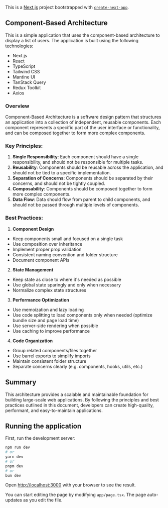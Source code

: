 This is a [Next.js](https://nextjs.org) project bootstrapped with [`create-next-app`](https://nextjs.org/docs/app/api-reference/cli/create-next-app).

## Component-Based Architecture

This is a simple application that uses the component-based architecture to display a list of users. The application is built using the following technologies:

- Next.js
- React
- TypeScript
- Tailwind CSS
- Mantine UI
- TanStack Query
- Redux Toolkit
- Axios

### Overview

Component-Based Architecture is a software design pattern that structures an application into a collection of independent, reusable components. Each component represents a specific part of the user interface or functionality, and can be composed together to form more complex components.

### Key Principles:

1. **Single Responsibility**: Each component should have a single responsibility, and should not be responsible for multiple tasks.
2. **Reusability**: Components should be reusable across the application, and should not be tied to a specific implementation.
3. **Separation of Concerns**: Components should be separated by their concerns, and should not be tightly coupled.
4. **Composability**: Components should be composed together to form more complex components.
5. **Data Flow**: Data should flow from parent to child components, and should not be passed through multiple levels of components.

### Best Practices:

1. **Component Design**

- Keep components small and focused on a single task
- Use composition over inheritance
- Implement proper prop validation
- Consistent naming convention and folder structure
- Document component APIs

2. **State Management**

- Keep state as close to where it's needed as possible
- Use global state sparingly and only when necessary
- Normalize complex state structures

3. **Performance Optimization**

- Use memoization and lazy loading
- Use code splitting to load components only when needed (optimize bundle size and page load time)
- Use server-side rendering when possible
- Use caching to improve performance

4. **Code Organization**

- Group related components/files together
- Use barrel exports to simplify imports
- Maintain consistent folder structure
- Separate concerns clearly (e.g. components, hooks, utils, etc.)

## Summary

This architecture provides a scalable and maintainable foundation for building large-scale web applications. By following the principles and best practices outlined in this document, developers can create high-quality, performant, and easy-to-maintain applications.

## Running the application

First, run the development server:

```bash
npm run dev
# or
yarn dev
# or
pnpm dev
# or
bun dev
```

Open [http://localhost:3000](http://localhost:3000) with your browser to see the result.

You can start editing the page by modifying `app/page.tsx`. The page auto-updates as you edit the file.
